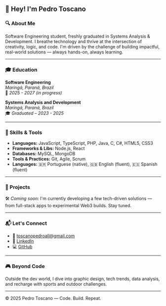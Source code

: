 ## 👋 Hey! I'm Pedro Toscano

### 🔍 About Me

Software Engineering student, freshly graduated in Systems Analysis & Development. I breathe technology and thrive at the intersection of creativity, logic, and code. I'm driven by the challenge of building impactful, real-world solutions — always hands-on, always learning.

---

### 🎓 Education

**Software Engineering**  
*Maringá, Paraná, Brazil*  
📅 *2025 - 2027 (in progress)*

**Systems Analysis and Development**  
*Maringá, Paraná, Brazil*  
🎓 *Graduated – 2023 - 2025*

---

### 🚀 Skills & Tools

- **Languages:** JavaScript, TypeScript, PHP, Java, C, C#, HTML5, CSS3  
- **Frameworks & Libs:** Node.js, React  
- **Databases:** MySQL, MongoDB  
- **Tools & Practices:** Git, Agile, Scrum  
- **Languages:** 🇧🇷 Portuguese (native), 🇬🇧 English (fluent), 🇪🇸 Spanish (fluent)

---

### 💼 Projects

🛠️ *Coming soon:* I'm currently developing a few tech-driven solutions — from full-stack apps to experimental Web3 builds. Stay tuned.

---

### 📬 Let's Connect

- 📧 [toscanopedroall@gmail.com](mailto:toscanopedroall@gmail.com)  
- 💼 [LinkedIn](https://www.linkedin.com/in/pedro-toscano-674454218/)  
- 💻 [GitHub](https://github.com/pedro12u)

---

### 🎮 Beyond Code

Outside the dev world, I dive into graphic design, tech trends, data analysis, and recharge with sports and outdoor challenges.

---

© 2025 Pedro Toscano — Code. Build. Repeat.
